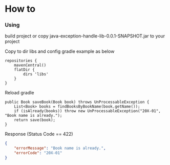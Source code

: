 # How to

### Using

build project or copy java-exception-handle-lib-0.0.1-SNAPSHOT.jar to your project

 
Copy to dir libs and config gradle example as below 
```
repositories {
	mavenCentral()
	flatDir {
		dirs 'libs'
	}
}
```
Reload gradle

```
public Book saveBook(Book book) throws UnProcessableException {
    List<Book> books = findBooksByBookName(book.getName());
    if (isAlready(books)) throw new UnProcessableException("20X-01", "Book name is already.");
    return save(book);
}
```

Response (Status Code == 422)

```Json
{
    "errorMessage": "Book name is already.",
    "errorCode": "20X-01"
}
```
